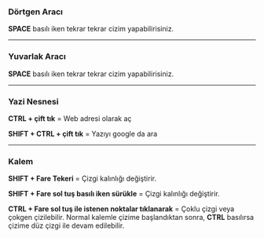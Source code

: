### Dörtgen Aracı

**SPACE** basılı iken tekrar tekrar cizim yapabilirisiniz.

---

### Yuvarlak Aracı
**SPACE** basılı iken tekrar tekrar cizim yapabilirisiniz.

---

### Yazi Nesnesi
**CTRL + çift tık** = Web adresi olarak aç

**SHIFT + CTRL + çift tık** = Yazıyı google da ara

---

### Kalem 
**SHIFT + Fare Tekeri** = Çizgi kalınlığı değiştirir.

**SHIFT + Fare sol tuş basılı iken sürükle** = Çizgi kalınlığı değiştirir.

**CTRL + Fare sol tuş ile istenen noktalar tıklanarak** = Çoklu çizgi veya çokgen çizilebilir. Normal kalemle çizime başlandıktan sonra, **CTRL** basılırsa çizime düz çizgi ile devam edilebilir.
